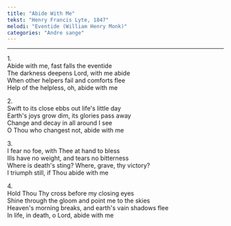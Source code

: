 ```yaml
---
title: "Abide With Me"
tekst: "Henry Francis Lyte, 1847"
melodi: "Eventide (William Henry Monk)"
categories: "Andre sange"
---
```


***

1\.\
Abide with me, fast falls the eventide\
The darkness deepens Lord, with me abide\
When other helpers fail and comforts flee\
Help of the helpless, oh, abide with me

2\.\
Swift to its close ebbs out life's little day\
Earth's joys grow dim, its glories pass away\
Change and decay in all around I see\
O Thou who changest not, abide with me

3\.\
I fear no foe, with Thee at hand to bless\
Ills have no weight, and tears no bitterness\
Where is death's sting? Where, grave, thy victory?\
I triumph still, if Thou abide with me

4\.\
Hold Thou Thy cross before my closing eyes\
Shine through the gloom and point me to the skies\
Heaven's morning breaks, and earth's vain shadows flee\
In life, in death, o Lord, abide with me